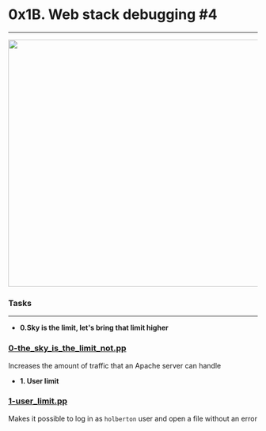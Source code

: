 # 0x1B. Web stack debugging #4
---
<img src="https://github.com/Stellanwae/alx-system_engineering-devops/assets/99267699/c264e511-bf20-4921-9940-6346af07d49a" width="1000" height="500">

### Tasks
---

* **0.Sky is the limit, let's bring that limit higher**
### [0-the_sky_is_the_limit_not.pp](./0-the_sky_is_the_limit_not.pp)

Increases the amount of traffic that an Apache server can handle

* **1. User limit**
### [1-user_limit.pp](./1-user_limit.pp)

Makes it possible to log in as `holberton` user and open a file without an error
